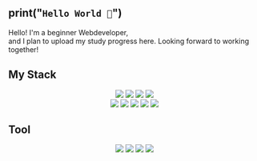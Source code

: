 ## print("`Hello World 👋`")

Hello! I'm a beginner Webdeveloper, <br>
and I plan to upload my study progress here. Looking forward to working together!

<!-- 
[![Solved.ac 프로필](http://mazassumnida.wtf/api/v2/generate_badge?boj=백준닉네임)](https://solved.ac/백준닉네임)
-->

## My Stack
<div align = "center">
  <img src="https://img.shields.io/badge/html5-E34F26?style=flat-square&logo=html5&logoColor=white">
  <img src="https://img.shields.io/badge/CSS3-1572B6?style=flat-square&logo=CSS3&logoColor=white">
  <img src="https://img.shields.io/badge/JavaScript-F7DF1E?style=flat-square&logo=javascript&logoColor=white">
  <img src="https://img.shields.io/badge/React-61DAFB?style=flat-square&logo=react&logoColor=white"><br>
  
  <img src="https://img.shields.io/badge/Python-3776AB?style=flat-square&logo=Python&logoColor=white">
  <img src="https://img.shields.io/badge/C-61DAFB?style=flat-square&logo=C&logoColor=white">
  <img src="https://img.shields.io/badge/Java-007396?style=flat-square&logo=JAVA&logoColor=white">
  <img src="https://img.shields.io/badge/MySQL-4479A1?style=flat-square&logo=Ubuntu&logoColor=white"> 
  <img src="https://img.shields.io/badge/Ubuntu-E95420?style=flat-square&logo=Ubuntu&logoColor=white"><br> 
</div>  

## Tool 
<div align = "center">
  <img src="https://img.shields.io/badge/GitHub-181717?style=flat-squar&logo=GitHub&logoColor=white">
  <img src="https://img.shields.io/badge/VisualStudioCode-007ACC?style=flat-squar&logo=VisualStudioCode&logoColor=white">
  <img src="https://img.shields.io/badge/Figma-F24E1E?style=flat-square&logo=figma&logoColor=white">
  <img src="https://img.shields.io/badge/Eclipse IDE-2C2255?style=flat-square&logo=EclipseIDE&logoColor=white">
</div>

  
  
  <!--
  <img src="https://img.shields.io/badge/TypeScript-3178C6?style=flat-square&logo=typescript&logoColor=white">
  <img src="https://img.shields.io/badge/C++-61DAFB?style=flat-square&logo=C++&logoColor=white">
  <img src="https://img.shields.io/badge/Node.js-5FA04E?style=flat-square&logo=nodedotjs&logoColor=white">
   -->


